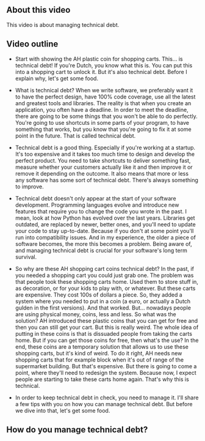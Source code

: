 ## About this video

This video is about managing technical debt.

## Video outline

- Start with showing the AH plastic coin for shopping carts. This... is technical debt! If you're Dutch, you know what this is. You can put this into a shopping cart to unlock it. But it's also technical debt. Before I explain why, let's get some food.

- What is technical debt? When we write software, we preferably want it to have the perfect design, have 100% code coverage, use all the latest and greatest tools and libraries. The reality is that when you create an application, you often have a deadline. In order to meet the deadline, there are going to be some things that you won't be able to do perfectly. You're going to use shortcuts in some parts of your program, to have something that works, but you know that you're going to fix it at some point in the future. That is called technical debt.

- Technical debt is a good thing. Especially if you're working at a startup. It's too expensive and it takes too much time to design and develop the perfect product. You need to take shortcuts to deliver something fast, measure whether your customers actually like it and then improve it or remove it depending on the outcome. It also means that more or less any software has some sort of technical debt. There's always something to improve.

- Technical debt doesn't only appear at the start of your software development. Programming languages evolve and introduce new features that require you to change the code you wrote in the past. I mean, look at how Python has evolved over the last years. Libraries get outdated, are replaced by newer, better ones, and you'll need to update your code to stay up-to-date. Because if you don't at some point you'll run into compatibility issues. And in my experience, the older a piece of software becomes, the more this becomes a problem. Being aware of, and managing technical debt is crucial for your software's long term survival.

- So why are these AH shopping cart coins technical debt? In the past, if you needed a shopping cart you could just grab one. The problem was that people took these shopping carts home. Used them to store stuff in, as decoration, or for your kids to play with, or whatever. But these carts are expensive. They cost 100s of dollars a piece. So, they added a system where you needed to put in a coin (a euro, or actually a Dutch gulden in the first versions). And that worked. But... nowadays people are using physical money, coins, less and less. So what was the solution? AH introduced these plastic coins that you can get for free and then you can still get your cart. But this is really weird. The whole idea of putting in these coins is that is dissuaded people from taking the carts home. But if you can get those coins for free, then what's the use? In the end, these coins are a temporary solution that allows us to use these shopping carts, but it's kind of weird. To do it right, AH needs new shopping carts that for example block when it's out of range of the supermarket building. But that's expensive. But there is going to come a point, where they'll need to redesign the system. Because now, I expect people are starting to take these carts home again. That's why this is technical.

- In order to keep technical debt in check, you need to manage it. I'll share a few tips with you on how you can manage technical debt. But before we dive into that, let's get some food.

## How do you manage technical debt?
